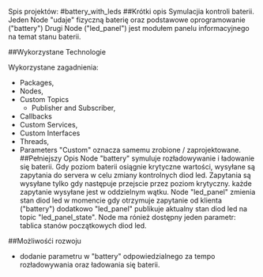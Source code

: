 Spis projektów:
#battery_with_leds
##Krótki opis
Symulacjia kontroli baterii. Jeden Node "udaje" fizyczną baterię oraz podstawowe oprogramowanie ("battery") 
Drugi Node ("led_panel") jest modułem panelu informacyjnego na temat stanu baterii.

##Wykorzystane Technologie

Wykorzystane zagadnienia:
- Packages,
- Nodes,
- Custom Topics
  - Publisher and Subscriber,
- Callbacks
- Custom Services,
- Custom Interfaces
- Threads,
- Parameters
  "Custom" oznacza samemu zrobione / zaprojektowane.
##Pełniejszy Opis
Node "battery" symuluje rozładowywanie i ładowanie się baterii. Gdy poziom baterii osiągnie krytyczne wartości, wysyłane są zapytania do servera w celu zmiany kontrolnych diod led. Zapytania są wysyłane tylko gdy następuje przejscie przez poziom krytyczny. każde zapytanie wysyłane jest w oddzielnym wątku.
Node "led_panel" zmienia stan diod led w momencie gdy otrzymuje zapytanie od klienta ("battery") dodatkowo "led_panel" publikuje aktualny stan diod led na topic "led_panel_state". Node ma rónież dostępny jeden parametr: tablica stanów początkowych diod led.

##Możliwośći rozwoju
- dodanie parametru w "battery" odpowiedzialnego za tempo rozładowywania oraz ładowania się baterii.


